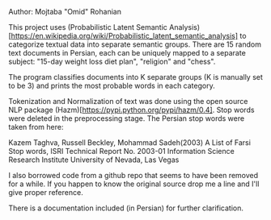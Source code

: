 Author: Mojtaba "Omid" Rohanian

This project uses (Probabilistic Latent Semantic Analysis)[https://en.wikipedia.org/wiki/Probabilistic_latent_semantic_analysis] to categorize textual data into separate semantic groups. There are 15 random text documents in Persian, each can be uniquely mapped to a separate subject: "15-day weight loss diet plan", "religion" and "chess". 

The program classifies documents into K separate groups (K is manually set to be 3) and prints the most probable words in each category.

Tokenization and Normalization of text was done using the open source NLP package (Hazm)[https://pypi.python.org/pypi/hazm/0.4]. Stop words were deleted in the preprocessing stage. The Persian stop words were taken from here:

Kazem Taghva, Russell Beckley, Mohammad Sadeh(2003) A List of Farsi Stop
words, ISRI Technical Report No. 2003-01 Information Science Research Institute University of Nevada, Las Vegas

I also borrowed code from a github repo that seems to have been removed for a while. If you happen to know the original source drop me a line and I'll give proper reference. 

There is a documentation included (in Persian) for further clarification.